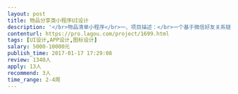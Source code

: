 ```yaml
---                
layout: post       
title: 物品分享类小程序UI设计           
description: '</br>物品清单小程序</br>一、项目描述：</br>一个基于微信好友关系链之间的、物品信息共享的工具。内容范围为物品的图文分享，用户可以上传图文，生成物品卡片，物品卡片组成清单。功能特点为协作，用户A创建清单，如分享给用户B，则B可以参与编辑，向该清单中添加物品和评论。</br>二、主要功能点：</br>创建清单；创建物品；分享清单；参与清单协作</br>三、可参考产品：</br>豆瓣东西，豆列；Pinterest boards</br></br>人员要求：</br>优先考虑杭州本地设计师</br>'     
contenturl: https://pro.lagou.com/project/1699.html      
tags: [UI设计,APP设计,图标设计]            
salary: 5000-10000元          
publish_time: 2017-01-17 17:29:08         
review: 1340人                   
apply: 13人                   
recommend: 3人                   
time_range: 2-4周              
---                 
```

